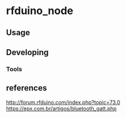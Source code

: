 

# rfduino_node



## Usage



## Developing



### Tools

## references 

 http://forum.rfduino.com/index.php?topic=73.0
 https://epx.com.br/artigos/bluetooth_gatt.php